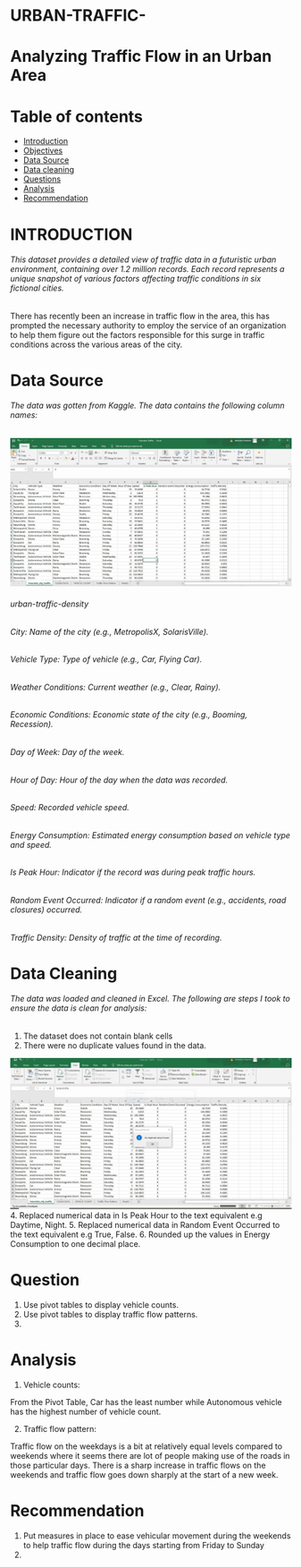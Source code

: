 # URBAN-TRAFFIC-
# Analyzing Traffic Flow in an Urban Area 
# Table of contents
- [Introduction](#Introduction)
- [Objectives](#Objectives)
- [Data Source](#Data-Source)
- [Data cleaning](#Data-cleaning)
- [Questions](#Questions)
- [Analysis](#Analysis)
- [Recommendation](#Recommendation)

# INTRODUCTION
###### This dataset provides a detailed view of traffic data in a futuristic urban environment, containing over 1.2 million records. Each record represents a unique snapshot of various factors affecting traffic conditions in six fictional cities.
There has recently been an increase in traffic flow in the area, this has prompted the necessary authority to employ the service of an organization to help them figure out the factors responsible for this surge in traffic conditions across the various areas of the city. 

# Data Source
###### The data was gotten from Kaggle. The data contains the following column names: 

![Create Table](https://github.com/bamidelestephen/URBAN-TRAFFIC-/blob/main/Assets/Image/Traffic%20Dataset.JPG)
###### urban-traffic-density
###### City: Name of the city (e.g., MetropolisX, SolarisVille).
###### Vehicle Type: Type of vehicle (e.g., Car, Flying Car).
###### Weather Conditions: Current weather (e.g., Clear, Rainy).
###### Economic Conditions: Economic state of the city (e.g., Booming, Recession).
###### Day of Week: Day of the week.
###### Hour of Day: Hour of the day when the data was recorded.
###### Speed: Recorded vehicle speed.
###### Energy Consumption: Estimated energy consumption based on vehicle type and speed.
###### Is Peak Hour: Indicator if the record was during peak traffic hours.
###### Random Event Occurred: Indicator if a random event (e.g., accidents, road closures) occurred.
###### Traffic Density: Density of traffic at the time of recording.

# Data Cleaning
###### The data was loaded and cleaned in Excel. The following are steps I took to ensure the data is clean for analysis:
1.	The dataset does not contain blank cells
2.	There were no duplicate values found in the data.

  ![Create Table](https://github.com/bamidelestephen/URBAN-TRAFFIC-/blob/main/Assets/Image/duplicate.JPG)
4.	Replaced numerical data in Is Peak Hour to the text equivalent e.g Daytime, Night.
5.	Replaced numerical data in Random Event Occurred to the text equivalent e.g True, False.
6.	Rounded up the values in Energy Consumption to one decimal place.
# Question
1.	Use pivot tables to display vehicle counts.
2.	Use pivot tables to display traffic flow patterns.
3.	

# Analysis
1.	Vehicle counts:
 
From the Pivot Table, Car has the least number while Autonomous vehicle has the highest number of vehicle count.

2.	Traffic flow pattern:
 
Traffic flow on the weekdays is a bit at relatively equal levels compared to weekends where it seems there are lot of people making use of the roads in those particular days. There is a sharp increase in traffic flows on the weekends and traffic flow goes down sharply at the start of a new week.
 
# Recommendation
1.	Put measures in place to ease vehicular movement during the weekends to help traffic flow during the days starting from Friday to Sunday
2.	 
